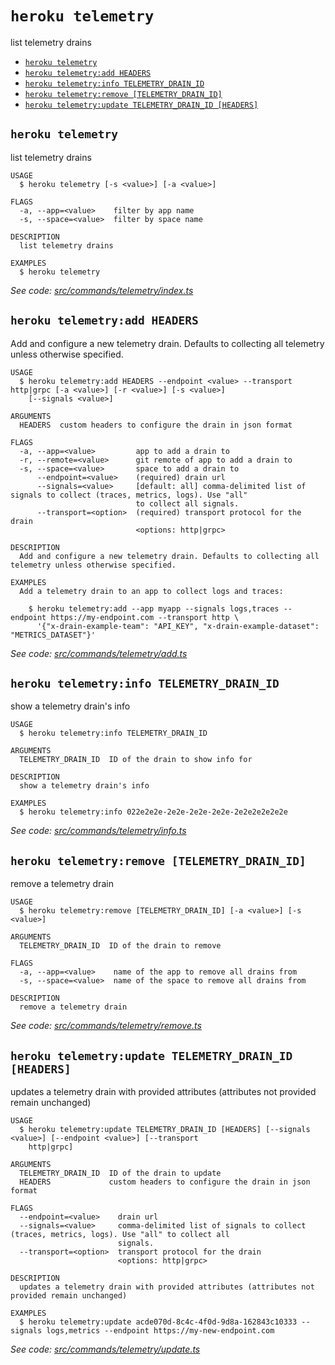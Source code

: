 `heroku telemetry`
==================

list telemetry drains

* [`heroku telemetry`](#heroku-telemetry)
* [`heroku telemetry:add HEADERS`](#heroku-telemetryadd-headers)
* [`heroku telemetry:info TELEMETRY_DRAIN_ID`](#heroku-telemetryinfo-telemetry_drain_id)
* [`heroku telemetry:remove [TELEMETRY_DRAIN_ID]`](#heroku-telemetryremove-telemetry_drain_id)
* [`heroku telemetry:update TELEMETRY_DRAIN_ID [HEADERS]`](#heroku-telemetryupdate-telemetry_drain_id-headers)

## `heroku telemetry`

list telemetry drains

```
USAGE
  $ heroku telemetry [-s <value>] [-a <value>]

FLAGS
  -a, --app=<value>    filter by app name
  -s, --space=<value>  filter by space name

DESCRIPTION
  list telemetry drains

EXAMPLES
  $ heroku telemetry
```

_See code: [src/commands/telemetry/index.ts](https://github.com/heroku/cli/blob/v9.4.0/packages/cli/src/commands/telemetry/index.ts)_

## `heroku telemetry:add HEADERS`

Add and configure a new telemetry drain. Defaults to collecting all telemetry unless otherwise specified.

```
USAGE
  $ heroku telemetry:add HEADERS --endpoint <value> --transport http|grpc [-a <value>] [-r <value>] [-s <value>]
    [--signals <value>]

ARGUMENTS
  HEADERS  custom headers to configure the drain in json format

FLAGS
  -a, --app=<value>         app to add a drain to
  -r, --remote=<value>      git remote of app to add a drain to
  -s, --space=<value>       space to add a drain to
      --endpoint=<value>    (required) drain url
      --signals=<value>     [default: all] comma-delimited list of signals to collect (traces, metrics, logs). Use "all"
                            to collect all signals.
      --transport=<option>  (required) transport protocol for the drain
                            <options: http|grpc>

DESCRIPTION
  Add and configure a new telemetry drain. Defaults to collecting all telemetry unless otherwise specified.

EXAMPLES
  Add a telemetry drain to an app to collect logs and traces:

    $ heroku telemetry:add --app myapp --signals logs,traces --endpoint https://my-endpoint.com --transport http \
      '{"x-drain-example-team": "API_KEY", "x-drain-example-dataset": "METRICS_DATASET"}'
```

_See code: [src/commands/telemetry/add.ts](https://github.com/heroku/cli/blob/v9.4.0/packages/cli/src/commands/telemetry/add.ts)_

## `heroku telemetry:info TELEMETRY_DRAIN_ID`

show a telemetry drain's info

```
USAGE
  $ heroku telemetry:info TELEMETRY_DRAIN_ID

ARGUMENTS
  TELEMETRY_DRAIN_ID  ID of the drain to show info for

DESCRIPTION
  show a telemetry drain's info

EXAMPLES
  $ heroku telemetry:info 022e2e2e-2e2e-2e2e-2e2e-2e2e2e2e2e2e
```

_See code: [src/commands/telemetry/info.ts](https://github.com/heroku/cli/blob/v9.4.0/packages/cli/src/commands/telemetry/info.ts)_

## `heroku telemetry:remove [TELEMETRY_DRAIN_ID]`

remove a telemetry drain

```
USAGE
  $ heroku telemetry:remove [TELEMETRY_DRAIN_ID] [-a <value>] [-s <value>]

ARGUMENTS
  TELEMETRY_DRAIN_ID  ID of the drain to remove

FLAGS
  -a, --app=<value>    name of the app to remove all drains from
  -s, --space=<value>  name of the space to remove all drains from

DESCRIPTION
  remove a telemetry drain
```

_See code: [src/commands/telemetry/remove.ts](https://github.com/heroku/cli/blob/v9.4.0/packages/cli/src/commands/telemetry/remove.ts)_

## `heroku telemetry:update TELEMETRY_DRAIN_ID [HEADERS]`

updates a telemetry drain with provided attributes (attributes not provided remain unchanged)

```
USAGE
  $ heroku telemetry:update TELEMETRY_DRAIN_ID [HEADERS] [--signals <value>] [--endpoint <value>] [--transport
    http|grpc]

ARGUMENTS
  TELEMETRY_DRAIN_ID  ID of the drain to update
  HEADERS             custom headers to configure the drain in json format

FLAGS
  --endpoint=<value>    drain url
  --signals=<value>     comma-delimited list of signals to collect (traces, metrics, logs). Use "all" to collect all
                        signals.
  --transport=<option>  transport protocol for the drain
                        <options: http|grpc>

DESCRIPTION
  updates a telemetry drain with provided attributes (attributes not provided remain unchanged)

EXAMPLES
  $ heroku telemetry:update acde070d-8c4c-4f0d-9d8a-162843c10333 --signals logs,metrics --endpoint https://my-new-endpoint.com
```

_See code: [src/commands/telemetry/update.ts](https://github.com/heroku/cli/blob/v9.4.0/packages/cli/src/commands/telemetry/update.ts)_
